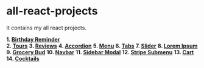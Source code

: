 # all-react-projects
It contains my all react projects.

**1. <a href="https://github.com/swapnoneel2301/birthday-reminder">Birthday Reminder</a>**<br>
**2. <a href="https://github.com/swapnoneel2301/tours">Tours</a>**
**3. <a href="https://github.com/swapnoneel2301/reviews">Reviews</a>**
**4. <a href="https://github.com/swapnoneel2301/accordion">Accordion</a>**
**5. <a href="https://github.com/swapnoneel2301/menu">Menu</a>**
**6. <a href="https://github.com/swapnoneel2301/tabs">Tabs</a>**
**7. <a href="https://github.com/swapnoneel2301/slider">Slider</a>**
**8. <a href="https://github.com/swapnoneel2301/lorem-ipsum">Lorem Ipsum</a>**
**9. <a href="https://github.com/swapnoneel2301/grocery-bud">Grocery Bud</a>**
**10. <a href="https://github.com/swapnoneel2301/navbar">Navbar</a>**
**11. <a href="https://github.com/swapnoneel2301/sidebar-modal">Sidebar Modal</a>**
**12. <a href="https://github.com/swapnoneel2301/stripe-submenu">Stripe Submenu</a>**
**13. <a href="https://github.com/swapnoneel2301/cart">Cart</a>**
**14. <a href="https://github.com/swapnoneel2301/cocktails">Cocktails</a>**

